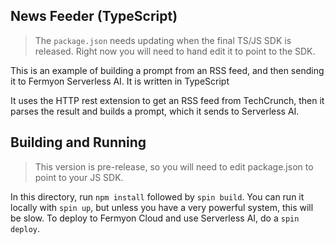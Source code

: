 ## News Feeder (TypeScript)

> The `package.json` needs updating when the final TS/JS SDK is released. Right now you will need to hand edit it to point to the SDK.

This is an example of building a prompt from an RSS feed, and then sending it to Fermyon Serverless AI. It is written in TypeScript

It uses the HTTP rest extension to get an RSS feed from TechCrunch, then it parses the result and builds a prompt, which it sends to Serverless AI.

## Building and Running

> This version is pre-release, so you will need to edit package.json to point to your JS SDK.

In this directory, run `npm install` followed by `spin build`. You can run it locally with `spin up`, but unless you have a very powerful system, this will be slow. To deploy to Fermyon Cloud and use Serverless AI, do a `spin deploy`.
